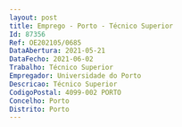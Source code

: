 ```yaml
--- 
layout: post
title: Emprego - Porto - Técnico Superior
Id: 87356
Ref: OE202105/0685
DataAbertura: 2021-05-21
DataFecho: 2021-06-02
Trabalho: Técnico Superior
Empregador: Universidade do Porto
Descricao: Técnico Superior
CodigoPostal: 4099-002 PORTO
Concelho: Porto
Distrito: Porto
--- 
```

